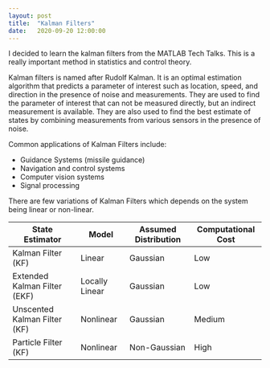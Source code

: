 ```yaml
---
layout: post
title:  "Kalman Filters"
date:   2020-09-20 12:00:00
---
```


I decided to learn the kalman filters from the MATLAB Tech Talks. This is a really important method in statistics and control theory.

Kalman filters is named after Rudolf Kalman. It is an optimal estimation algorithm that predicts a parameter of interest such as location, speed, and direction in the presence of noise and measurements. They are used to find the parameter of interest that can not be measured directly, but an indirect measurement is available. They are also used to find the best estimate of states by combining measurements from various sensors in the presence of noise.

Common applications of Kalman Filters include:
 - Guidance Systems (missile guidance)
 - Navigation and control systems
 - Computer vision systems
 - Signal processing

There are few variations of Kalman Filters which depends on the system being linear or non-linear. 

| State Estimator | Model | Assumed Distribution | Computational Cost |
|--|--|--|--|
| Kalman Filter (KF) | Linear | Gaussian | Low |
| Extended Kalman Filter (EKF) | Locally Linear | Gaussian | Low |
| Unscented Kalman Filter (KF) | Nonlinear | Gaussian | Medium |
| Particle Filter (KF) | Nonlinear | Non-Gaussian | High |